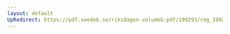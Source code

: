 ```yaml
---
layout: default
UpRedirect: https://pdf.swedeb.se/riksdagen-volumeG-pdf/199293/reg_199293/reg_199293_0591.pdf
---
```

